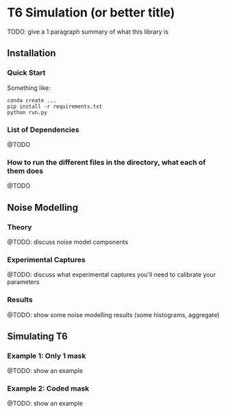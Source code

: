 # T6 Simulation (or better title)

TODO: give a 1 paragraph summary of what this library is

## Installation

### Quick Start
Something like:
```
conda create ...
pip install -r requirements.txt
python run.py
```

### List of Dependencies
@TODO

### How to run the different files in the directory, what each of them does
@TODO


## Noise Modelling

### Theory
@TODO: discuss noise model components

### Experimental Captures
@TODO: discuss what experimental captures you'll need to calibrate your parameters

### Results
@TODO: show some noise modelling results (some histograms, aggregate)

## Simulating T6

### Example 1: Only 1 mask
@TODO: show an example 


### Example 2: Coded mask
@TODO: show an example